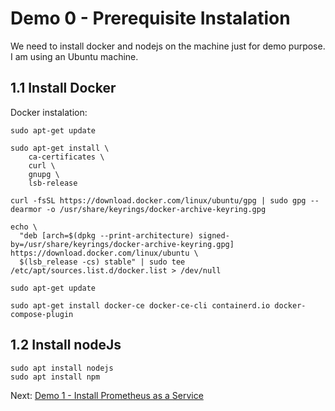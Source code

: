 # Demo 0 - Prerequisite Instalation 

We need to install docker and nodejs on the machine just for demo purpose.
I am using an Ubuntu machine.

## 1.1 Install Docker

Docker instalation:

```
sudo apt-get update

sudo apt-get install \
    ca-certificates \
    curl \
    gnupg \
    lsb-release
```
```
curl -fsSL https://download.docker.com/linux/ubuntu/gpg | sudo gpg --dearmor -o /usr/share/keyrings/docker-archive-keyring.gpg
```
```
echo \
  "deb [arch=$(dpkg --print-architecture) signed-by=/usr/share/keyrings/docker-archive-keyring.gpg] https://download.docker.com/linux/ubuntu \
  $(lsb_release -cs) stable" | sudo tee /etc/apt/sources.list.d/docker.list > /dev/null
```
```
sudo apt-get update

sudo apt-get install docker-ce docker-ce-cli containerd.io docker-compose-plugin
```

## 1.2 Install nodeJs

```
sudo apt install nodejs
sudo apt install npm
```
Next: [Demo 1 - Install Prometheus as a Service](../../demo01/install-prometheus-as-a-service/README.md)
